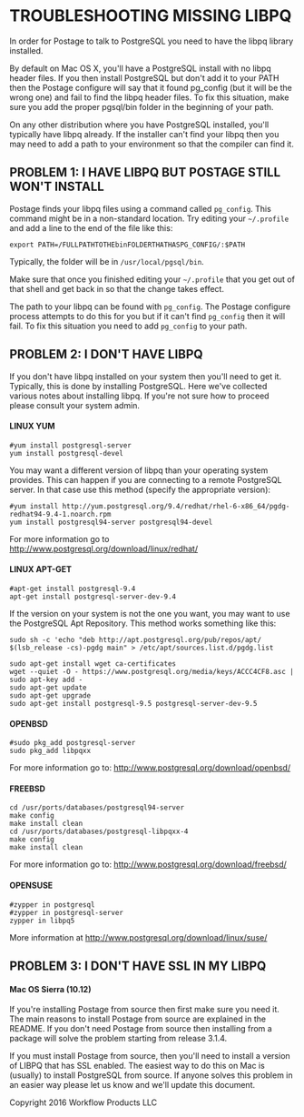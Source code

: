 # TROUBLESHOOTING MISSING LIBPQ

In order for Postage to talk to PostgreSQL you need to have the libpq library installed. 

By default on Mac OS X, you'll have a PostgreSQL install with no libpq header files. If you then install PostgreSQL but don't add it to your PATH then the Postage configure will say that it found pg_config (but it will be the wrong one) and fail to find the libpq header files. To fix this situation, make sure you add the proper pgsql/bin folder in the beginning of your path.

On any other distribution where you have PostgreSQL installed, you'll typically have libpq already. If the installer can't find your libpq then you may need to add a path to your environment so that the compiler can find it.

## PROBLEM 1: I HAVE LIBPQ BUT POSTAGE STILL WON'T INSTALL

Postage finds your libpq files using a command called `pg_config`. This command might be in a non-standard location. Try editing your `~/.profile` and add a line to the end of the file like this:

	export PATH=/FULLPATHTOTHEbinFOLDERTHATHASPG_CONFIG/:$PATH

Typically, the folder will be in `/usr/local/pgsql/bin`.

Make sure that once you finished editing your `~/.profile` that you get out of that shell and get back in so that the change takes effect.

The path to your libpq can be found with `pg_config`. The Postage configure process attempts to do this for you but if it can't find `pg_config` then it will fail. To fix this situation you need to add `pg_config` to your path.

## PROBLEM 2: I DON'T HAVE LIBPQ

If you don't have libpq installed on your system then you'll need to get it. Typically, this is done by installing PostgreSQL. Here we've collected various notes about installing libpq. If you're not sure how to proceed please consult your system admin.

#### LINUX YUM

	#yum install postgresql-server
	yum install postgresql-devel

You may want a different version of libpq than your operating system provides. This can happen if you are connecting to a remote PostgreSQL server. In that case use this method (specify the appropriate version):

	#yum install http://yum.postgresql.org/9.4/redhat/rhel-6-x86_64/pgdg-redhat94-9.4-1.noarch.rpm
	yum install postgresql94-server postgresql94-devel

For more information go to http://www.postgresql.org/download/linux/redhat/


#### LINUX APT-GET	

	#apt-get install postgresql-9.4
	apt-get install postgresql-server-dev-9.4

If the version on your system is not the one you want, you may want to use the PostgreSQL Apt Repository. This method works something like this:

	sudo sh -c 'echo "deb http://apt.postgresql.org/pub/repos/apt/ $(lsb_release -cs)-pgdg main" > /etc/apt/sources.list.d/pgdg.list

	sudo apt-get install wget ca-certificates
	wget --quiet -O - https://www.postgresql.org/media/keys/ACCC4CF8.asc | sudo apt-key add -
	sudo apt-get update
	sudo apt-get upgrade
	sudo apt-get install postgresql-9.5 postgresql-server-dev-9.5


#### OPENBSD

	#sudo pkg_add postgresql-server
	sudo pkg_add libpqxx

For more information go to: http://www.postgresql.org/download/openbsd/


#### FREEBSD

	cd /usr/ports/databases/postgresql94-server
	make config
	make install clean
	cd /usr/ports/databases/postgresql-libpqxx-4
	make config
	make install clean

For more information go to: http://www.postgresql.org/download/freebsd/


#### OPENSUSE

	#zypper in postgresql
	#zypper in postgresql-server
	zypper in libpq5

More information at http://www.postgresql.org/download/linux/suse/


## PROBLEM 3: I DON'T HAVE SSL IN MY LIBPQ

#### Mac OS Sierra (10.12)

If you're installing Postage from source then first make sure you need it. The main reasons to install Postage from source are explained in the README. If you don't need Postage from source then installing from a package will solve the problem starting from release 3.1.4.

If you must install Postage from source, then you'll need to install a version of LIBPQ that has SSL enabled. The easiest way to do this on Mac is (usually) to install PostgreSQL from source. If anyone solves this problem in an easier way please let us know and we'll update this document.




Copyright 2016 Workflow Products LLC
